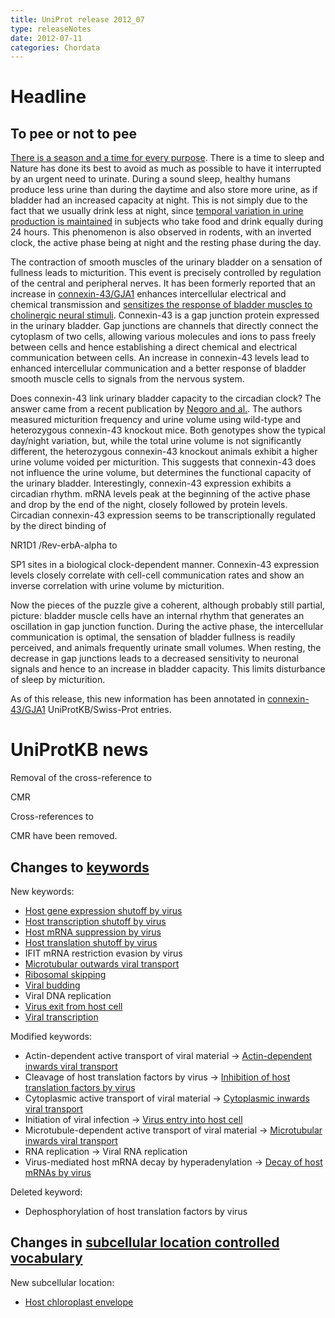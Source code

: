 ```yaml
---
title: UniProt release 2012_07
type: releaseNotes
date: 2012-07-11
categories: Chordata
---
```


# Headline

## To pee or not to pee

[There is a season and a time for every purpose](http://niv.scripturetext.com/ecclesiastes/3.htm). There is a time to sleep and Nature has done its best to avoid as much as possible to have it interrupted by an urgent need to urinate. During a sound sleep, healthy humans produce less urine than during the daytime and also store more urine, as if bladder had an increased capacity at night. This is not simply due to the fact that we usually drink less at night, since [temporal variation in urine production is maintained](http://www.ncbi.nlm.nih.gov/pubmed/7772798) in subjects who take food and drink equally during 24 hours. This phenomenon is also observed in rodents, with an inverted clock, the active phase being at night and the resting phase during the day.

The contraction of smooth muscles of the urinary bladder on a sensation of fullness leads to micturition. This event is precisely controlled by regulation of the central and peripheral nerves. It has been formerly reported that an increase in [connexin-43/GJA1](http://www.uniprot.org/uniprot/?query=gene:gja1+AND+reviewed:yes) enhances intercellular electrical and chemical transmission and [sensitizes the response of bladder muscles to cholinergic neural stimuli](http://www.ncbi.nlm.nih.gov/pubmed/12676745,21511298). Connexin-43 is a gap junction protein expressed in the urinary bladder. Gap junctions are channels that directly connect the cytoplasm of two cells, allowing various molecules and ions to pass freely between cells and hence establishing a direct chemical and electrical communication between cells. An increase in connexin-43 levels lead to enhanced intercellular communication and a better response of bladder smooth muscle cells to signals from the nervous system.

Does connexin-43 link urinary bladder capacity to the circadian clock? The answer came from a recent publication by [Negoro and al.](http://www.ncbi.nlm.nih.gov/pubmed/22549838). The authors measured micturition frequency and urine volume using wild-type and heterozygous connexin-43 knockout mice. Both genotypes show the typical day/night variation, but, while the total urine volume is not significantly different, the heterozygous connexin-43 knockout animals exhibit a higher urine volume voided per micturition. This suggests that connexin-43 does not influence the urine volume, but determines the functional capacity of the urinary bladder. Interestingly, connexin-43 expression exhibits a circadian rhythm. mRNA levels peak at the beginning of the active phase and drop by the end of the night, closely followed by protein levels. Circadian connexin-43 expression seems to be transcriptionally regulated by the direct binding of

NR1D1 /Rev-erbA-alpha to

SP1 sites in a biological clock-dependent manner. Connexin-43 expression levels closely correlate with cell-cell communication rates and show an inverse correlation with urine volume by micturition.

Now the pieces of the puzzle give a coherent, although probably still partial, picture: bladder muscle cells have an internal rhythm that generates an oscillation in gap junction function. During the active phase, the intercellular communication is optimal, the sensation of bladder fullness is readily perceived, and animals frequently urinate small volumes. When resting, the decrease in gap junctions leads to a decreased sensitivity to neuronal signals and hence to an increase in bladder capacity. This limits disturbance of sleep by micturition.

As of this release, this new information has been annotated in [connexin-43/GJA1](http://www.uniprot.org/uniprot/?query=gene:gja1+AND+reviewed:yes) UniProtKB/Swiss-Prot entries.

# UniProtKB news

Removal of the cross-reference to

CMR

Cross-references to

CMR have been removed.

## Changes to [keywords](https://ftp.uniprot.org/pub/databases/uniprot/current_release/knowledgebase/complete/docs/keywlist)

New keywords:

-   [Host gene expression shutoff by virus](http://www.uniprot.org/keywords/KW-1190)
-   [Host transcription shutoff by virus](http://www.uniprot.org/keywords/KW-1191)
-   [Host mRNA suppression by virus](http://www.uniprot.org/keywords/KW-1192)
-   [Host translation shutoff by virus](http://www.uniprot.org/keywords/KW-1193)
-   IFIT mRNA restriction evasion by virus
-   [Microtubular outwards viral transport](http://www.uniprot.org/keywords/KW-1189)
-   [Ribosomal skipping](http://www.uniprot.org/keywords/KW-1197)
-   [Viral budding](http://www.uniprot.org/keywords/KW-1198)
-   Viral DNA replication
-   [Virus exit from host cell](http://www.uniprot.org/keywords/KW-1188)
-   [Viral transcription](http://www.uniprot.org/keywords/KW-1195)

Modified keywords:

-   Actin-dependent active transport of viral material -&gt; [Actin-dependent inwards viral transport](http://www.uniprot.org/keywords/KW-1178)
-   Cleavage of host translation factors by virus -&gt; [Inhibition of host translation factors by virus](http://www.uniprot.org/keywords/KW-0693)
-   Cytoplasmic active transport of viral material -&gt; [Cytoplasmic inwards viral transport](http://www.uniprot.org/keywords/KW-1176)
-   Initiation of viral infection -&gt; [Virus entry into host cell](http://www.uniprot.org/keywords/KW-1160)
-   Microtubule-dependent active transport of viral material -&gt; [Microtubular inwards viral transport](http://www.uniprot.org/keywords/KW-1177)
-   RNA replication -&gt; Viral RNA replication
-   Virus-mediated host mRNA decay by hyperadenylation -&gt; [Decay of host mRNAs by virus](http://www.uniprot.org/keywords/KW-1132)

Deleted keyword:

-   Dephosphorylation of host translation factors by virus

## Changes in [subcellular location controlled vocabulary](https://ftp.uniprot.org/pub/databases/uniprot/current_release/knowledgebase/complete/docs/?subcell)

New subcellular location:

-   [Host chloroplast envelope](http://www.uniprot.org/locations/SL-0483)
